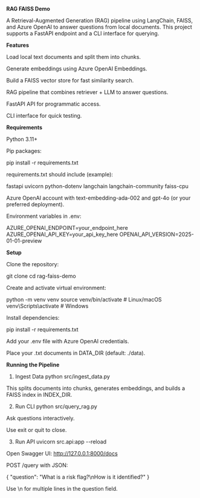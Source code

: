 **RAG FAISS Demo**

A Retrieval-Augmented Generation (RAG) pipeline using LangChain, FAISS, and Azure OpenAI to answer questions from local documents. This project supports a FastAPI endpoint and a CLI interface for querying.

**Features**

Load local text documents and split them into chunks.

Generate embeddings using Azure OpenAI Embeddings.

Build a FAISS vector store for fast similarity search.

RAG pipeline that combines retriever + LLM to answer questions.

FastAPI API for programmatic access.

CLI interface for quick testing.

**Requirements**

Python 3.11+

Pip packages:

pip install -r requirements.txt


requirements.txt should include (example):

fastapi
uvicorn
python-dotenv
langchain
langchain-community
faiss-cpu


Azure OpenAI account with text-embedding-ada-002 and gpt-4o (or your preferred deployment).

Environment variables in .env:

AZURE_OPENAI_ENDPOINT=your_endpoint_here
AZURE_OPENAI_API_KEY=your_api_key_here
OPENAI_API_VERSION=2025-01-01-preview

**Setup**

Clone the repository:

git clone <repo-url>
cd rag-faiss-demo


Create and activate virtual environment:

python -m venv venv
source venv/bin/activate      # Linux/macOS
venv\Scripts\activate         # Windows


Install dependencies:

pip install -r requirements.txt


Add your .env file with Azure OpenAI credentials.

Place your .txt documents in DATA_DIR (default: ./data).

**Running the Pipeline**
1. Ingest Data
python src/ingest_data.py


This splits documents into chunks, generates embeddings, and builds a FAISS index in INDEX_DIR.

2. Run CLI
python src/query_rag.py


Ask questions interactively.

Use exit or quit to close.

3. Run API
uvicorn src.api:app --reload


Open Swagger UI: http://127.0.0.1:8000/docs

POST /query with JSON:

{
  "question": "What is a risk flag?\nHow is it identified?"
}


Use \n for multiple lines in the question field.
